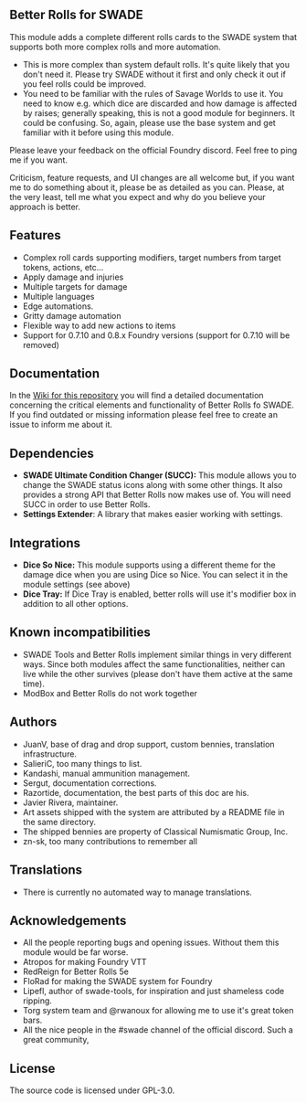 ## Better Rolls for SWADE

This module adds a complete different rolls cards to the SWADE system that supports both more complex rolls and more automation.

* This is more complex than system default rolls. It's quite likely that you don't need it. Please try SWADE without it first and only check it out if you feel rolls could be improved.
* You need to be familiar with the rules of Savage Worlds to use it. You need to know e.g. which dice are discarded and how damage is affected by raises; generally speaking, this is not a good module for beginners. It could be confusing. So, again, please use the base system and get familiar with it before using this module.

Please leave your feedback on the official Foundry discord. Feel free to ping me if you want.

Criticism, feature requests, and UI changes are all welcome but, if you want me to do something about it, please be as detailed as you can. Please, at the very least, tell me what you expect and why do you believe your approach is better.

## Features

* Complex roll cards supporting modifiers, target numbers from target tokens, actions, etc...
* Apply damage and injuries
* Multiple targets for damage
* Multiple languages
* Edge automations.
* Gritty damage automation
* Flexible way to add new actions to items
* Support for 0.7.10 and 0.8.x Foundry versions (support for 0.7.10 will be removed)

## Documentation

In the [Wiki for this repository](https://github.com/javierriveracastro/betteroll-swade/wiki) you will find a detailed documentation concerning the critical elements and functionality of Better Rolls fo SWADE. If you find outdated or missing information please feel free to create an issue to inform me about it.

## Dependencies

* **SWADE Ultimate Condition Changer (SUCC):** This module allows you to change the SWADE status icons along with some other things. It also provides a strong API that Better Rolls now makes use of. You will need SUCC in order to use Better Rolls.
* **Settings Extender**: A library that makes easier working with settings.

## Integrations

* **Dice So Nice:** This module supports using a different theme for the damage dice when you are using Dice so Nice. You can select it in the module settings (see above)
* **Dice Tray:** If Dice Tray is enabled, better rolls will use it's modifier box in addition to all other options.

## Known incompatibilities

* SWADE Tools and Better Rolls implement similar things in very different ways. Since both modules affect the same functionalities, neither can live while the other survives (please don't have them active at the same time).
* ModBox and Better Rolls do not work together

## Authors

* JuanV, base of drag and drop support, custom bennies, translation infrastructure.
* SalieriC, too many things to list.
* Kandashi, manual ammunition management.
* Sergut, documentation corrections.
* Razortide, documentation, the best parts of this doc are his.
* Javier Rivera, maintainer.
* Art assets shipped with the system are attributed by a README file in the same directory.
* The shipped bennies are property of Classical Numismatic Group, Inc.
* zn-sk, too many contributions to remember all

## Translations

* There is currently no automated way to manage translations.

## Acknowledgements

* All the people reporting bugs and opening issues. Without them this module would be far worse.
* Atropos for making Foundry VTT
* RedReign for Better Rolls 5e
* FloRad for making the SWADE system for Foundry
* Lipefl, author of swade-tools, for inspiration and just shameless code ripping.
* Torg system team and @rwanoux for allowing me to use it's great token bars.
* All the nice people in the #swade channel of the official discord. Such a great community,

## License

The source code is licensed under GPL-3.0.

